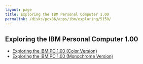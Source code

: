 ```yaml
---
layout: page
title: Exploring the IBM Personal Computer 1.00
permalink: /disks/pcx86/apps/ibm/exploring/5150/
---
```


Exploring the IBM Personal Computer 1.00
----------------------------------------

* [Exploring the IBM PC 1.00 (Color Version)](cga/)
* [Exploring the IBM PC 1.00 (Monochrome Version)](mda/)
